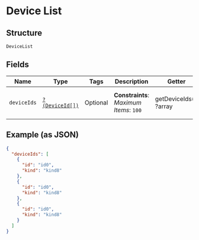 
# Device List

## Structure

`DeviceList`

## Fields

| Name | Type | Tags | Description | Getter | Setter |
|  --- | --- | --- | --- | --- | --- |
| `deviceIds` | [`?(DeviceId[])`](../../doc/models/device-id.md) | Optional | **Constraints**: *Maximum Items*: `100` | getDeviceIds(): ?array | setDeviceIds(?array deviceIds): void |

## Example (as JSON)

```json
{
  "deviceIds": [
    {
      "id": "id0",
      "kind": "kind8"
    },
    {
      "id": "id0",
      "kind": "kind8"
    },
    {
      "id": "id0",
      "kind": "kind8"
    }
  ]
}
```

